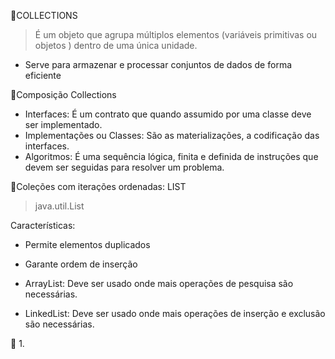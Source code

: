 🔺COLLECTIONS
> É um objeto que agrupa múltiplos elementos (variáveis primitivas ou objetos ) dentro de uma única unidade.

 - Serve para armazenar e processar conjuntos de dados de forma eficiente

📍Composição Collections

 - Interfaces: É um contrato que quando assumido por uma classe deve ser implementado.
 - Implementações ou Classes: São as materializações, a codificação das interfaces.
 - Algoritmos: É uma sequência lógica, finita e definida de instruções que devem ser seguidas para resolver um problema.

🔺Coleções com iterações ordenadas: LIST

> java.util.List

Características:

 - Permite elementos duplicados
 - Garante ordem de inserção

 - ArrayList: Deve ser usado onde mais operações de pesquisa são necessárias.

 - LinkedList: Deve ser usado onde mais operações de inserção e exclusão são necessárias.



🔹 1. 